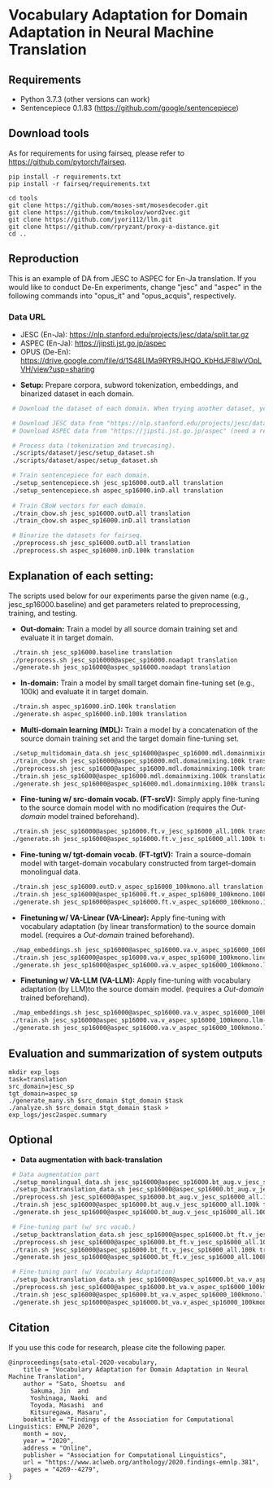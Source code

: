 # Vocabulary Adaptation for Domain Adaptation in Neural Machine Translation

## Requirements
- Python 3.7.3 (other versions can work)
- Sentencepiece 0.1.83 (https://github.com/google/sentencepiece)

## Download tools
As for requirements for using fairseq, please refer to https://github.com/pytorch/fairseq.
```
pip install -r requirements.txt
pip install -r fairseq/requirements.txt

cd tools
git clone https://github.com/moses-smt/mosesdecoder.git 
git clone https://github.com/tmikolov/word2vec.git
git clone https://github.com/jyori112/llm.git
git clone https://github.com/rpryzant/proxy-a-distance.git
cd ..
```

## Reproduction
This is an example of DA from JESC to ASPEC for En-Ja translation. If you would like to conduct De-En experiments, change "jesc" and "aspec" in the following commands into "opus_it" and "opus_acquis", respectively.

### Data URL
- JESC (En-Ja): https://nlp.stanford.edu/projects/jesc/data/split.tar.gz
- ASPEC (En-Ja): https://jipsti.jst.go.jp/aspec
- OPUS (De-En): https://drive.google.com/file/d/1S48LlMa9RYR9JHQO_KbHdJF8lwVOpLVH/view?usp=sharing 

* **Setup:** Prepare corpora, subword tokenization, embeddings, and binarized dataset in each domain. 

```bash
 # Download the dataset of each domain. When trying another dataset, you need to write a script to prepare it by yourself and add the dataset path to 'const.sh'.

 # Download JESC data from "https://nlp.stanford.edu/projects/jesc/data/split.tar.gz"
 # Download ASPEC data from "https://jipsti.jst.go.jp/aspec" (need a request but it will be accepted soon).

 # Process data (tokenization and truecasing). 
 ./scripts/dataset/jesc/setup_dataset.sh
 ./scripts/dataset/aspec/setup_dataset.sh 

 # Train sentencepiece for each domain.
 ./setup_sentencepiece.sh jesc_sp16000.outD.all translation
 ./setup_sentencepiece.sh aspec_sp16000.inD.all translation
 
 # Train CBoW vectors for each domain.
 ./train_cbow.sh jesc_sp16000.outD.all translation
 ./train_cbow.sh aspec_sp16000.inD.all translation  

 # Binarize the datasets for fairseq.
 ./preprocess.sh jesc_sp16000.outD.all translation
 ./preprocess.sh aspec_sp16000.inD.100k translation
```

## Explanation of each setting: 
The scripts used below for our experiments parse the given name (e.g., jesc_sp16000.baseline) and get parameters related to preprocessing, training, and testing.

* **Out-domain:** Train a model by all source domain training set and evaluate it in target domain.
```bash
 ./train.sh jesc_sp16000.baseline translation
 ./preprocess.sh jesc_sp16000@aspec_sp16000.noadapt translation
 ./generate.sh jesc_sp16000@aspec_sp16000.noadapt translation
```

* **In-domain:** Train a model by small target domain fine-tuning set (e.g., 100k) and evaluate it in target domain.
```bash
 ./train.sh aspec_sp16000.inD.100k translation
 ./generate.sh aspec_sp16000.inD.100k translation
```


* **Multi-domain learning (MDL):** Train a model by a concatenation of the source domain training set and the target domain fine-tuning set.
```bash
 ./setup_multidomain_data.sh jesc_sp16000@aspec_sp16000.mdl.domainmixing.100k translation
 ./train_cbow.sh jesc_sp16000@aspec_sp16000.mdl.domainmixing.100k translation
 ./preprocess.sh jesc_sp16000@aspec_sp16000.mdl.domainmixing.100k translation
 ./train.sh jesc_sp16000@aspec_sp16000.mdl.domainmixing.100k translation
 ./generate.sh jesc_sp16000@aspec_sp16000.mdl.domainmixing.100k translation
```

* **Fine-tuning w/ src-domain vocab. (FT-srcV):** Simply apply fine-tuning to the source domain model with no modification (requires the *Out-domain* model trained beforehand).
```bash
 ./train.sh jesc_sp16000@aspec_sp16000.ft.v_jesc_sp16000_all.100k translation
 ./generate.sh jesc_sp16000@aspec_sp16000.ft.v_jesc_sp16000_all.100k translation
```

* **Fine-tuning w/ tgt-domain vocab. (FT-tgtV):** Train a source-domain model with target-domain vocabulary constructed from target-domain monolingual data.
```bash
 ./train.sh jesc_sp16000.outD.v_aspec_sp16000_100kmono.all translation
 ./train.sh jesc_sp16000@aspec_sp16000.ft.v_aspec_sp16000_100kmono.100k translation
 ./generate.sh jesc_sp16000@aspec_sp16000.ft.v_aspec_sp16000_100kmono.100k translation
```

* **Finetuning w/ VA-Linear (VA-Linear):** Apply fine-tuning with vocabulary adaptation (by linear transformation) to the source domain model. (requires a *Out-domain* trained beforehand). 
```bash
 ./map_embeddings.sh jesc_sp16000@aspec_sp16000.va.v_aspec_sp16000_100kmono.linear-idt.100k translation
 ./train.sh jesc_sp16000@aspec_sp16000.va.v_aspec_sp16000_100kmono.linear-idt.100k translation
 ./generate.sh jesc_sp16000@aspec_sp16000.va.v_aspec_sp16000_100kmono.linear-idt.100k translation
```

* **Finetuning w/ VA-LLM (VA-LLM):** Apply fine-tuning with vocabulary adaptation (by LLM)to the source domain model. (requires a *Out-domain* trained beforehand). 
```bash
 ./map_embeddings.sh jesc_sp16000@aspec_sp16000.va.v_aspec_sp16000_100kmono.llm-idt.nn10.100k translation
 ./train.sh jesc_sp16000@aspec_sp16000.va.v_aspec_sp16000_100kmono.llm-idt.nn10.100k translation
 ./generate.sh jesc_sp16000@aspec_sp16000.va.v_aspec_sp16000_100kmono.llm-idt.nn10.100k translation
```

## Evaluation and summarization of system outputs
```
mkdir exp_logs
task=translation
src_domain=jesc_sp
tgt_domain=aspec_sp
./generate_many.sh $src_domain $tgt_domain $task
./analyze.sh $src_domain $tgt_domain $task > exp_logs/jesc2aspec.summary 
```

## Optional
* **Data augmentation with back-translation**
```bash
 # Data augmentation part
 ./setup_monolingual_data.sh jesc_sp16000@aspec_sp16000.bt_aug.v_jesc_sp16000_all.100k translation
 ./setup_backtranslation_data.sh jesc_sp16000@aspec_sp16000.bt_aug.v_jesc_sp16000_all.100k translation
 ./preprocess.sh jesc_sp16000@aspec_sp16000.bt_aug.v_jesc_sp16000_all.100k translation
 ./train.sh jesc_sp16000@aspec_sp16000.bt_aug.v_jesc_sp16000_all.100k translation
 ./generate.sh jesc_sp16000@aspec_sp16000.bt_aug.v_jesc_sp16000_all.100k translation

 # Fine-tuning part (w/ src vocab.)
 ./setup_backtranslation_data.sh jesc_sp16000@aspec_sp16000.bt_ft.v_jesc_sp16000_all.100k translation
 ./preprocess.sh jesc_sp16000@aspec_sp16000.bt_ft.v_jesc_sp16000_all.100k translation
 ./train.sh jesc_sp16000@aspec_sp16000.bt_ft.v_jesc_sp16000_all.100k translation
 ./generate.sh jesc_sp16000@aspec_sp16000.bt_ft.v_jesc_sp16000_all.100k translation

 # Fine-tuning part (w/ Vocabulary Adaptation)
 ./setup_backtranslation_data.sh jesc_sp16000@aspec_sp16000.bt_va.v_aspec_sp16000_100kmono.llm-idt.nn10.100k translation
 ./preprocess.sh jesc_sp16000@aspec_sp16000.bt_va.v_aspec_sp16000_100kmono.llm-idt.nn10.100k translation
 ./train.sh jesc_sp16000@aspec_sp16000.bt_va.v_aspec_sp16000_100kmono.llm-idt.nn10.100k translation
 ./generate.sh jesc_sp16000@aspec_sp16000.bt_va.v_aspec_sp16000_100kmono.llm-idt.nn10.100k translation
```


## Citation
If you use this code for research, please cite the following paper.
```
@inproceedings{sato-etal-2020-vocabulary,
    title = "Vocabulary Adaptation for Domain Adaptation in Neural Machine Translation",
    author = "Sato, Shoetsu  and
      Sakuma, Jin  and
      Yoshinaga, Naoki  and
      Toyoda, Masashi  and
      Kitsuregawa, Masaru",
    booktitle = "Findings of the Association for Computational Linguistics: EMNLP 2020",
    month = nov,
    year = "2020",
    address = "Online",
    publisher = "Association for Computational Linguistics",
    url = "https://www.aclweb.org/anthology/2020.findings-emnlp.381",
    pages = "4269--4279",
}
```
